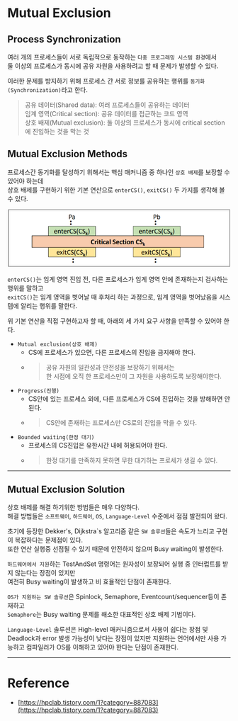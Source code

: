 # Mutual Exclusion

## Process Synchronization

여러 개의 프로세스들이 서로 독립적으로 동작하는 `다중 프로그래밍 시스템 환경`에서  
둘 이상의 프로세스가 동시에 공유 자원을 사용하려고 할 때 문제가 발생할 수 있다.  
  
이러한 문제를 방지하기 위해 프로세스 간 서로 정보를 공유하는 행위를 `동기화(Synchronization)`라고 한다.

> 공유 데이터(Shared data): 여러 프로세스들이 공유하는 데이터  
> 임계 영역(Critical section): 공유 데이터를 접근하는 코드 영역  
> 상호 배제(Mutual exclusion): 둘 이상의 프로세스가 동시에 critical section에 진입하는 것을 막는 것

## Mutual Exclusion Methods

프로세스간 동기화를 달성하기 위해서는 핵심 매커니즘 중 하나인 `상호 배제`를 보장할 수 있어야 하는데  
상호 배제를 구현하기 위한 기본 연산으로 `enterCS()`, `exitCS()` 두 가지를 생각해 볼 수 있다.  

<img src="img/mutual_exclusion01.png">
  
`enterCS()`는 임계 영역 진입 전, 다른 프로세스가 임계 영역 안에 존재하는지 검사하는 행위를 말하고  
`exitCS()`는 임계 영역을 벗어날 때 후처리 하는 과정으로, 임계 영역을 벗어났음을 시스템에 알리는 행위를 말한다.  

위 기본 연산을 직접 구현하고자 할 때, 아래의 세 가지 요구 사항을 만족할 수 있어야 한다.

- `Mutual exclusion(상호 배제)`
  - CS에 프로세스가 있으면, 다른 프로세스의 진입을 금지해야 한다.
  - > 공유 자원의 일관성과 안전성을 보장하기 위해서는  
    > 한 시점에 오직 한 프로세스만이 그 자원을 사용하도록 보장해야한다.
- `Progress(진행)`
  - CS안에 있는 프로세스 외에, 다른 프로세스가 CS에 진입하는 것을 방해하면 안된다.
  - > CS안에 존재하는 프로세스만 CS로의 진입을 막을 수 있다.
- `Bounded waiting(한정 대기)`
  - 프로세스의 CS진입은 유한시간 내에 허용되어야 한다.
  - > 한정 대기를 만족하지 못하면 무한 대기하는 프로세가 생길 수 있다.

---

## Mutual Exclusion Solution 

상호 배제를 해결 하기위한 방법들은 매우 다양하다.  
해결 방법들은 `소프트웨어`, `하드웨어`, `OS`, `Language-Level` 수준에서 점점 발전되어 왔다.

초기에 등장한 Dekker's, Dijkstra\`s 알고리즘 같은 `SW 솔루션`들은 속도가 느리고 구현이 복잡하다는 문제점이 있다.  
또한 연산 실행중 선점될 수 있기 때문에 안전하지 않으며 Busy waiting이 발생한다.  
  
`하드웨어에서 지원`하는 TestAndSet 명령어는 원자성이 보장되어 실행 중 인터럽트를 받지 않는다는 장점이 있지만  
여전히 Busy waiting이 발생하고 비 효율적인 단점이 존재한다.  

`OS가 지원하는 SW 솔루션`은 Spinlock, Semaphore, Eventcount/sequencer등이 존재하고  
`Semaphore`는 Busy waiting 문제를 해소한 대표적인 상호 배제 기법이다.
  
`Language-Level` 솔루션은 High-level 매커니즘으로서 사용이 쉽다는 장점 및 Deadlock과 error 발생 가능성이 낮다는 장점이 있지만
지원하는 언어에서만 사용 가능하고 컴파일러가 OS를 이해하고 있어야 한다는 단점이 존재한다.

---

# Reference

- [https://hpclab.tistory.com/1?category=887083](https://hpclab.tistory.com/1?category=887083)
